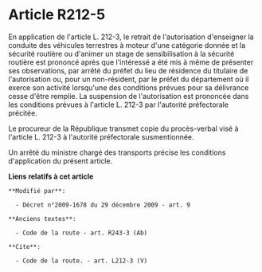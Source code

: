 # Article R212-5

En application de l'article L. 212-3, le retrait de l'autorisation d'enseigner la conduite des véhicules terrestres à moteur
d'une catégorie donnée et la sécurité routière ou d'animer un stage de sensibilisation à la sécurité routière est prononcé
après que l'intéressé a été mis à même de présenter ses observations, par arrêté du préfet du lieu de résidence du titulaire
de l'autorisation ou, pour un non-résident, par le préfet du département où il exerce son activité lorsqu'une des conditions
prévues pour sa délivrance cesse d'être remplie. La suspension de l'autorisation est prononcée dans les conditions prévues à
l'article L. 212-3 par l'autorité préfectorale précitée. 

Le procureur de la République transmet copie du procès-verbal visé à l'article L. 212-3 à l'autorité préfectorale
susmentionnée. 

Un arrêté du ministre chargé des transports précise les conditions d'application du présent article.

**Liens relatifs à cet article**

	**Modifié par**:

	  - Décret n°2009-1678 du 29 décembre 2009 - art. 9

	**Anciens textes**:

	  - Code de la route - art. R243-3 (Ab)

	**Cite**:

	  - Code de la route. - art. L212-3 (V)
